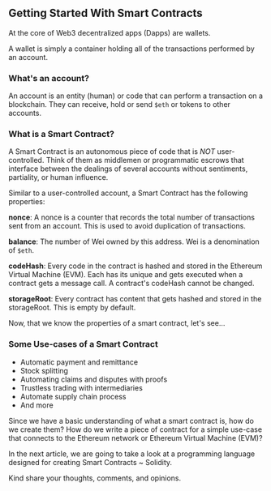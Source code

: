 ## Getting Started With Smart Contracts

At the core of Web3 decentralized apps (Dapps) are wallets.

A wallet is simply a container holding all of the transactions performed by an account.

### What's an account?

An account is an entity (human) or code that can perform a transaction on a blockchain. They can receive, hold or send `$eth` or tokens to other accounts.

### What is a Smart Contract?

A Smart Contract is an autonomous piece of code that is *NOT* user-controlled. Think of them as middlemen or programmatic escrows that interface between the dealings of several accounts without sentiments, partiality, or human influence.

Similar to a user-controlled account, a Smart Contract has the following properties:

**nonce**: A nonce is a counter that records the total number of transactions sent from an account. This is used to avoid duplication of transactions.

**balance**: The number of Wei owned by this address. Wei is a denomination of `$eth`.

**codeHash**: Every code in the contract is hashed and stored in the Ethereum Virtual Machine (EVM). Each has its unique and gets executed when a contract gets a message call. A contract's codeHash cannot be changed.

**storageRoot**: Every contract has content that gets hashed and stored in the storageRoot. This is empty by default.


Now, that we know the properties of a smart contract, let's see...

### Some Use-cases of a Smart Contract 
- Automatic payment and remittance
- Stock splitting
- Automating claims and disputes with proofs
- Trustless trading with intermediaries 
- Automate supply chain process
- And more

Since we have a basic understanding of what a smart contract is, how do we create them? How do we write a piece of contract for a simple use-case that connects to the Ethereum network or Ethereum Virtual Machine (EVM)?

In the next article, we are going to take a look at a programming language designed for creating Smart Contracts ~ Solidity.


Kind share your thoughts, comments, and opinions.






